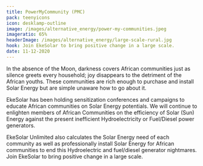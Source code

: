 ```yaml
---
title: PowerMyCommunity (PMC)
pack: teenyicons
icon: desklamp-outline
image: /images/alternative_energy/power-my-communities.jpeg
imageratio: 65%
headerImage: /images/alternative_energy/large-scale-rural.jpg
hook: Join EkeSolar to bring positive change in a large scale.
date: 11-12-2020
---
```


In the absence of the Moon, darkness covers African communities just as silence greets every household; joy disappears to the detriment of the African youths. These communities are rich enough to purchase and install Solar Energy but are simple unaware how to go about it.

EkeSolar has been holding sensitization conferences and campaigns to educate African communities on Solar Energy potentials. We will continue to enlighten members of African Communities on the efficiency of Solar (Sun) Energy against the present inefficient Hydroelectricity or Fuel/Diesel power generators.

EkeSolar Unlimited also calculates the Solar Energy need of each community as well as professionally install Solar Energy for African communities to end this Hydroelectric and fuel/diesel generator nightmares. Join EkeSolar to bring positive change in a large scale.
